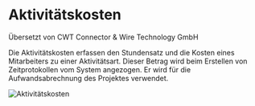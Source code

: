 # Aktivitätskosten

<span class="text-muted contributed-by">Übersetzt von CWT Connector & Wire Technology GmbH</span> 

Die Aktivitätskosten erfassen den Stundensatz und die Kosten eines Mitarbeiters zu einer Aktivitätsart. Dieser Betrag wird beim Erstellen von Zeitprotokollen vom System angezogen. Er wird für die Aufwandsabrechnung des Projektes verwendet.

<img class="screenshot" alt="Aktivitätskosten" src="{{docs_base_url}}/assets/img/project/activity_cost.png">
